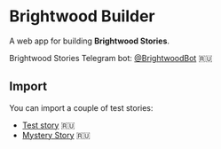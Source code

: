 # Brightwood Builder

A web app for building **Brightwood Stories**.

Brightwood Stories Telegram bot: [@BrightwoodBot](https://t.me/BrightwoodBot) 🇷🇺

## Import

You can import a couple of test stories:

- [Test story](https://github.com/kapxapot/brightwood-builder/blob/master/public/stories/test.json) 🇷🇺
- [Mystery Story](https://github.com/kapxapot/brightwood-builder/blob/master/public/stories/mystery.json) 🇷🇺
